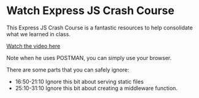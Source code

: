 # Watch Express JS Crash Course

This Express JS Crash Course is a fantastic resources to help consolidate what we learned in class.

[Watch the video here](https://www.youtube.com/watch?v=L72fhGm1tfE)

Note when he uses POSTMAN, you can simply use your browser.

There are some parts that you can safely ignore:

- 16:50-21:10 Ignore this bit about serving static files
- 25:10-31:10 Ignore this bit about creating a middleware function.
